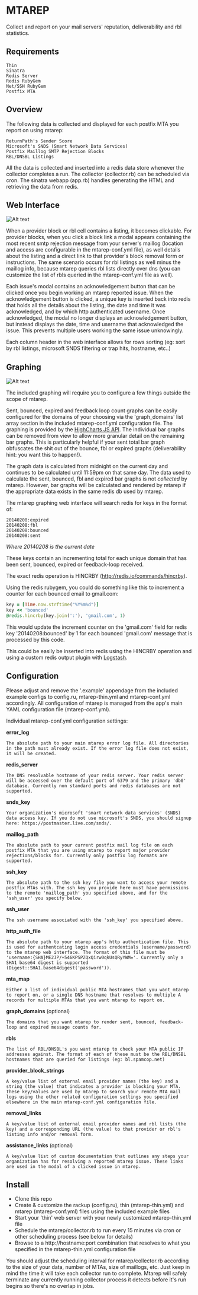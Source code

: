 MTAREP
================================
Collect and report on your mail servers' reputation, deliverability and rbl statistics.

Requirements
------------
    Thin
    Sinatra
    Redis Server
    Redis RubyGem
    Net/SSH RubyGem
    Postfix MTA

Overview
--------
The following data is collected and displayed for each postfix MTA you report on using mtarep:

    ReturnPath's Sender Score
    Microsoft's SNDS (Smart Network Data Services)
    Postfix Maillog SMTP Rejection Blocks
    RBL/DNSBL Listings

All the data is collected and inserted into a redis data store whenever the collector completes a run. The collector (collector.rb) can be scheduled via cron. The sinatra webapp (app.rb) handles generating the HTML and retrieving the data from redis.

Web Interface
-------------
![Alt text](screenshots/mtarep-webui-example.png?raw=true)

When a provider block or rbl cell contains a listing, it becomes clickable. For provider blocks, when you click a block link a modal appears containing the most recent smtp rejection message from your server's maillog (location and access are configurable in the mtarep-conf.yml file), as well details about the listing and a direct link to that provider's block removal form or instructions. The same scenario occurs for rbl listings as well minus the maillog info, because mtarep queries rbl lists directly over dns (you can customize the list of rbls queried in the mtarep-conf.yml file as well).

Each issue's modal contains an acknowledgement button that can be clicked once you begin working an mtarep reported issue. When the acknowledgement button is clicked, a unique key is inserted back into redis that holds all the details about the listing, the date and time it was acknowledged, and by which http authenticated username. Once acknowledged, the modal no longer displays an acknowledgement button, but instead displays the date, time and username that acknowledged the issue. This prevents multiple users working the same issue unknowingly.

Each column header in the web interface allows for rows sorting (eg: sort by rbl listings, microsoft SNDS filtering or trap hits, hostname, etc..)

Graphing
--------
![Alt text](screenshots/mtarep-graphs-example.png?raw=true)

The included graphing will require you to configure a few things outside the scope of mtarep.

Sent, bounced, expired and feedback loop count graphs can be easily configured for the domains of your choosing via the 'graph_domains' list array section in the included mtarep-conf.yml configuration file. The graphing is provided by the [HighCharts JS API](http://www.highcharts.com/products/highcharts). The individual bar graphs can be removed from view to allow more granular detail on the remaining bar graphs. This is particularly helpful if your sent total bar graph obfuscates the shit out of the bounce, fbl or expired graphs (deliverability hint: you want this to happen!).

The graph data is calculated from midnight on the current day and continues to be calculated until 11:59pm on that same day. The data used to calculate the sent, bounced, fbl and expired bar graphs is not *collected* by mtarep. However, bar graphs will be calculated and rendered by mtarep if the appropriate data exists in the same redis db used by mtarep.

The mtarep graphing web interface will search redis for keys in the format of:

    20140208:expired
    20140208:fbl
    20140208:bounced
    20140208:sent

*Where 20140208 is the current date*

These keys contain an incrementing total for each unique domain that has been sent, bounced, expired or feedback-loop received.

The exact redis operation is HINCRBY (http://redis.io/commands/hincrby).

Using the redis rubygem, you could do something like this to increment a counter for each bounced email to gmail.com:
```ruby
key = [Time.now.strftime("%Y%m%d")]
key << 'bounced'
@redis.hincrby(key.join(':'), 'gmail.com', 1)
```

This would update the increment counter on the 'gmail.com' field for redis key '20140208:bounced' by 1 for each bounced 'gmail.com' message that is processed by this code.

This could be easily be inserted into redis using the HINCRBY operation and using a custom redis output plugin with [Logstash](https://github.com/logstash/logstash).

Configuration
-------------
Please adjust and remove the '.example' appendage from the included example configs to config.ru, mtarep-thin.yml and mtarep-conf.yml accordingly.
All configuration of mtarep is managed from the app's main YAML configuration file (mtarep-conf.yml).

Individual mtarep-conf.yml configuration settings:

**error_log**

    The absolute path to your main mtarep error log file. All directories in the path must already exist. If the error log file does not exist, it will be created.

**redis_server**

    The DNS resolvable hostname of your redis server. Your redis server will be accessed over the default port of 6379 and the primary 'db0' database. Currently non standard ports and redis databases are not supported.

**snds_key**

    Your organization's microsoft 'smart network data services' (SNDS) data access key. If you do not use microsoft's SNDS, you should signup here: https://postmaster.live.com/snds/.

**maillog_path**

    The absolute path to your current postfix mail log file on each postfix MTA that you are using mtarep to report major provider rejections/blocks for. Currently only postfix log formats are supported.

**ssh_key**

    The absolute path to the ssh key file you want to access your remote postfix MTAs with. The ssh key you provide here must have permissions to the remote 'maillog_path' you specified above, and for the 'ssh_user' you specify below.

**ssh_user**

    The ssh username associated with the 'ssh_key' you specified above.

**http_auth_file**

    The absolute path to your mtarep app's http authentication file. This is used for authentcating login access credentials (username/password) to the mtarep web interface. The format of this file must be 'username:{SHA}ME2JP/+546KPSPZQxQirw0qkUsQRyYWM='. Currently only a SHA1 base64 digest is supported (Digest::SHA1.base64digest('password')).

**mta_map**

    Either a list of individual public MTA hostnames that you want mtarep to report on, or a single DNS hostname that resolves to multiple A records for multiple MTAs that you want mtarep to report on.

**graph_domains** (optional)

    The domains that you want mtarep to render sent, bounced, feedback-loop and expired message counts for.

**rbls**

    The list of RBL/DNSBL's you want mtarep to check your MTA public IP addresses against. The format of each of these must be the RBL/DNSBL hostnames that are queried for listings (eg: bl.spamcop.net)

**provider_block_strings**

    A key/value list of external email provider names (the key) and a string (the value) that indicates a provider is blocking your MTA. These key/values are used by mtarep to search your remote MTA mail logs using the other related configuration settings you specified elsewhere in the main mtarep-conf.yml configuration file.

**removal_links**

    A key/value list of external email provider names and rbl lists (the key) and a corresponding URL (the value) to that provider or rbl's listing info and/or removal form.

**assistance_links** (optional)

    A key/value list of custom documentation that outlines any steps your organization has for resolving a reported mtarep issue. These links are used in the modal of a clicked issue in mtarep.

Install
-------
- Clone this repo
- Create & customize the rackup (config.ru), thin (mtarep-thin.yml) and mtarep (mtarep-conf.yml) files using the included example files
- Start your 'thin' web server with your newly customized mtarep-thin.yml file
- Schedule the mtarep/collector.rb to run every 15 minutes via cron or other scheduling process (see below for details)
- Browse to a http://hostname:port combination that resolves to what you specified in the mtarep-thin.yml configuration file

You should adjust the scheduling interval for mtarep/collector.rb according to the size of your data, number of MTAs, size of maillogs, etc. Just keep in mind the time it will take each collector run to complete. Mtarep will safely terminate any currently running collector process it detects before it's run begins so there's no overlap in jobs.
